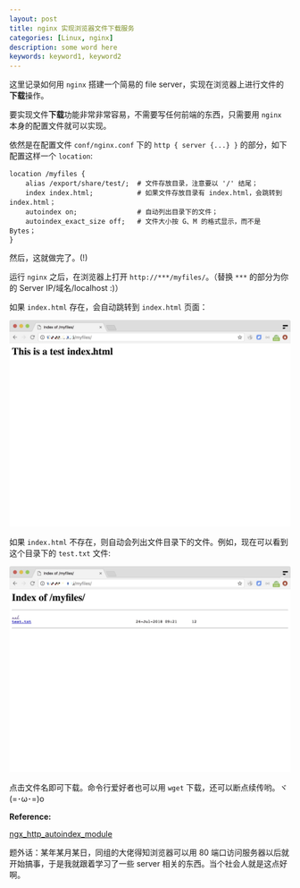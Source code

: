 ```yaml
---
layout: post
title: nginx 实现浏览器文件下载服务
categories: [Linux, nginx]
description: some word here
keywords: keyword1, keyword2
---
```


这里记录如何用 `nginx` 搭建一个简易的 file server，实现在浏览器上进行文件的**下载**操作。

要实现文件**下载**功能非常非常容易，不需要写任何前端的东西，只需要用 `nginx` 本身的配置文件就可以实现。

依然是在配置文件 `conf/nginx.conf` 下的 `http { server {...} }` 的部分，如下配置这样一个 `location`:

```
location /myfiles {
    alias /export/share/test/; 	# 文件存放目录，注意要以 '/' 结尾；
    index index.html;  		    # 如果文件存放目录有 index.html，会跳转到 index.html；
    autoindex on;               # 自动列出目录下的文件；
    autoindex_exact_size off;   # 文件大小按 G、M 的格式显示，而不是 Bytes；
}
```

然后，这就做完了。(!)

运行 `nginx` 之后，在浏览器上打开 `http://***/myfiles/`。（替换 `***` 的部分为你的 Server IP/域名/localhost :)）

如果 `index.html` 存在，会自动跳转到 `index.html` 页面：

![pic02](https://github.com/Miopas/miopas.github.io/raw/master/assets/images/posts/nginx_file_server_picture_02.jpg)

如果 `index.html` 不存在，则自动会列出文件目录下的文件。例如，现在可以看到这个目录下的 `test.txt` 文件:

![pic01](https://github.com/Miopas/miopas.github.io/raw/master/assets/images/posts/nginx_file_server_picture_01.jpg)


点击文件名即可下载。命令行爱好者也可以用 `wget` 下载，还可以断点续传哟。ヾ(=･ω･=)o


**Reference:**

[ngx_http_autoindex_module](http://nginx.org/en/docs/http/ngx_http_autoindex_module.html#autoindex)


题外话：某年某月某日，同组的大佬得知浏览器可以用 80 端口访问服务器以后就开始搞事，于是我就跟着学习了一些 server 相关的东西。当个社会人就是这点好啊。

